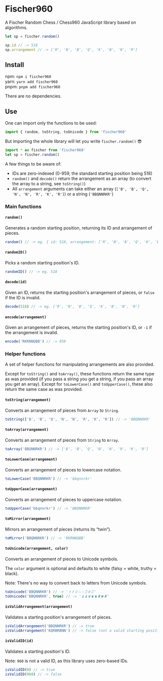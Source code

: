 # Fischer960

A Fischer Random Chess / Chess960 JavaScript library based on algorithms.

```js
let sp = fischer.random()

sp.id // -> 518
sp.arrangement // -> ['R', 'N', 'B', 'Q', 'K', 'B', 'N', 'R']
```


## Install

npm: `npm i fischer960`  
yarn: `yarn add fischer960`  
pnpm: `pnpm add fischer960`

There are no dependencies.


## Use

One can import only the functions to be used:

```js
import { random, toString, toUnicode } from 'fischer960'
```

But importing the whole library will let you write `fischer.random()` 😎

```js
import * as fischer from 'fischer960'
let sp = fischer.random()
```

A few things to be aware of:

- IDs are zero-indexed (0-959, the standard starting position being 518)
- `random()` and `decode()` return the arrangement as an array (to convert the array to a string, see `toString()`)
- All `arrangement` arguments can take either an array (`['B', 'B', 'Q', 'N', 'N', 'R', 'K', 'R']`) or a string (`'BBQNNRKR'`)


### Main functions

#### `random()`

Generates a random starting position, returning its ID and arrangement of pieces.

```js
random() // -> eg. { id: 518, arrangement: ['R', 'N', 'B', 'Q', 'K', 'B', 'N', 'R'] }
```

#### `randomID()`

Picks a random starting position's ID.

```js
randomID() // -> eg. 518
```

#### `decode(id)`

Given an ID, returns the starting position's arrangement of pieces, or `false` if the ID is invalid.

```js
decode(518) // -> eg. ['R', 'N', 'B', 'Q', 'K', 'B', 'N', 'R']
```

#### `encode(arrangement)`

Given an arrangement of pieces, returns the starting position's ID, or `-1` if the arrangement is invalid.

```js
encode('RKRNNQBB') // -> 959
```


### Helper functions

A set of helper functions for manipulating arrangements are also provided.

Except for `toString()` and `toArray()`, these functions return the same type as was provided (if you pass a string you get a string, if you pass an array you get an array). Except for `toLowerCase()` and `toUpperCase()`, these also return the same case as was provided.

#### `toString(arrangement)`

Converts an arrangement of pieces from `Array` to `String`.

```js
toString(['B', 'B', 'Q', 'N', 'N', 'R', 'K', 'R']) // -> 'BBQNNRKR'
```

#### `toArray(arrangement)`

Converts an arrangement of pieces from `String` to `Array`.

```js
toArray('BBQNNRKR') // -> ['B', 'B', 'Q', 'N', 'N', 'R', 'K', 'R']
```

#### `toLowerCase(arrangement)`

Converts an arrangement of pieces to lowercase notation.

```js
toLowerCase('BBQNNRKR') // -> 'bbqnnrkr'
```

#### `toUpperCase(arrangement)`

Converts an arrangement of pieces to uppercase notation.

```js
toUpperCase('bbqnnrkr') // -> 'BBQNNRKR'
```

#### `toMirror(arrangement)`

Mirrors an arrangement of pieces (returns its “twin”).

```js
toMirror('BBQNNRKR') // -> 'RKRNNQBB'
```

#### `toUnicode(arrangement, color)`

Converts an arrangement of pieces to Unicode symbols.

The `color` argument is optional and defaults to white (falsy = white, truthy = black).

Note: There's no way to convert back to letters from Unicode symbols.

```js
toUnicode('BBQNNRKR') // -> '♗♗♕♘♘♖♔♖'
toUnicode('BBQNNRKR', true) // -> '♝♝♛♞♞♜♚♜'
```

#### `isValidArrangement(arrangement)`

Validates a starting position's arrangement of pieces.

```js
isValidArrangement('BBQNNRKR') // -> true
isValidArrangement('KQRBRBNN') // -> false (not a valid starting position)
```

#### `isValidID(id)`

Validates a starting position's ID.

Note: `960` is not a valid ID, as this library uses zero-based IDs.

```js
isValidID(0) // -> true
isValidID(960) // -> false
```
